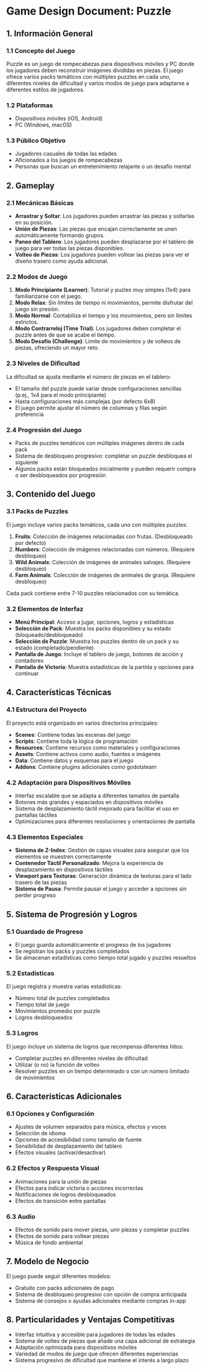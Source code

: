 # Game Design Document: Puzzle

## 1. Información General

### 1.1 Concepto del Juego
Puzzle es un juego de rompecabezas para dispositivos móviles y PC donde los jugadores deben reconstruir imágenes divididas en piezas. El juego ofrece varios packs temáticos con múltiples puzzles en cada uno, diferentes niveles de dificultad y varios modos de juego para adaptarse a diferentes estilos de jugadores.

### 1.2 Plataformas
- Dispositivos móviles (iOS, Android)
- PC (Windows, macOS)

### 1.3 Público Objetivo
- Jugadores casuales de todas las edades
- Aficionados a los juegos de rompecabezas
- Personas que buscan un entretenimiento relajante o un desafío mental

## 2. Gameplay

### 2.1 Mecánicas Básicas
- **Arrastrar y Soltar**: Los jugadores pueden arrastrar las piezas y soltarlas en su posición.
- **Unión de Piezas**: Las piezas que encajan correctamente se unen automáticamente formando grupos.
- **Paneo del Tablero**: Los jugadores pueden desplazarse por el tablero de juego para ver todas las piezas disponibles.
- **Volteo de Piezas**: Los jugadores pueden voltear las piezas para ver el diseño trasero como ayuda adicional.

### 2.2 Modos de Juego
1. **Modo Principiante (Learner)**: Tutorial y puzles muy simples (1x4) para familiarizarse con el juego.
2. **Modo Relax**: Sin límites de tiempo ni movimientos, permite disfrutar del juego sin presión.
3. **Modo Normal**: Contabiliza el tiempo y los movimientos, pero sin límites estrictos.
4. **Modo Contrarreloj (Time Trial)**: Los jugadores deben completar el puzzle antes de que se acabe el tiempo.
5. **Modo Desafío (Challenge)**: Límite de movimientos y de volteos de piezas, ofreciendo un mayor reto.

### 2.3 Niveles de Dificultad
La dificultad se ajusta mediante el número de piezas en el tablero:
- El tamaño del puzzle puede variar desde configuraciones sencillas (p.ej., 1x4 para el modo principiante)
- Hasta configuraciones más complejas (por defecto 6x8)
- El juego permite ajustar el número de columnas y filas según preferencia

### 2.4 Progresión del Juego
- Packs de puzzles temáticos con múltiples imágenes dentro de cada pack
- Sistema de desbloqueo progresivo: completar un puzzle desbloquea el siguiente
- Algunos packs están bloqueados inicialmente y pueden requerir compra o ser desbloqueados por progresión

## 3. Contenido del Juego

### 3.1 Packs de Puzzles
El juego incluye varios packs temáticos, cada uno con múltiples puzzles:
1. **Fruits**: Colección de imágenes relacionadas con frutas. (Desbloqueado por defecto)
2. **Numbers**: Colección de imágenes relacionadas con números. (Requiere desbloqueo)
3. **Wild Animals**: Colección de imágenes de animales salvajes. (Requiere desbloqueo)
4. **Farm Animals**: Colección de imágenes de animales de granja. (Requiere desbloqueo)

Cada pack contiene entre 7-10 puzzles relacionados con su temática.

### 3.2 Elementos de Interfaz
- **Menú Principal**: Acceso a jugar, opciones, logros y estadísticas
- **Selección de Pack**: Muestra los packs disponibles y su estado (bloqueado/desbloqueado)
- **Selección de Puzzle**: Muestra los puzzles dentro de un pack y su estado (completado/pendiente)
- **Pantalla de Juego**: Incluye el tablero de juego, botones de acción y contadores
- **Pantalla de Victoria**: Muestra estadísticas de la partida y opciones para continuar

## 4. Características Técnicas

### 4.1 Estructura del Proyecto
El proyecto está organizado en varios directorios principales:
- **Scenes**: Contiene todas las escenas del juego
- **Scripts**: Contiene toda la lógica de programación
- **Resources**: Contiene recursos como materiales y configuraciones
- **Assets**: Contiene activos como audio, fuentes e imágenes
- **Data**: Contiene datos y esquemas para el juego
- **Addons**: Contiene plugins adicionales como godotsteam

### 4.2 Adaptación para Dispositivos Móviles
- Interfaz escalable que se adapta a diferentes tamaños de pantalla
- Botones más grandes y espaciados en dispositivos móviles
- Sistema de desplazamiento táctil mejorado para facilitar el uso en pantallas táctiles
- Optimizaciones para diferentes resoluciones y orientaciones de pantalla

### 4.3 Elementos Especiales
- **Sistema de Z-Index**: Gestión de capas visuales para asegurar que los elementos se muestren correctamente
- **Contenedor Táctil Personalizado**: Mejora la experiencia de desplazamiento en dispositivos táctiles
- **Viewport para Texturas**: Generación dinámica de texturas para el lado trasero de las piezas
- **Sistema de Pausa**: Permite pausar el juego y acceder a opciones sin perder progreso

## 5. Sistema de Progresión y Logros

### 5.1 Guardado de Progreso
- El juego guarda automáticamente el progreso de los jugadores
- Se registran los packs y puzzles completados
- Se almacenan estadísticas como tiempo total jugado y puzzles resueltos

### 5.2 Estadísticas
El juego registra y muestra varias estadísticas:
- Número total de puzzles completados
- Tiempo total de juego
- Movimientos promedio por puzzle
- Logros desbloqueados

### 5.3 Logros
El juego incluye un sistema de logros que recompensa diferentes hitos:
- Completar puzzles en diferentes niveles de dificultad
- Utilizar (o no) la función de volteo
- Resolver puzzles en un tiempo determinado o con un número limitado de movimientos

## 6. Características Adicionales

### 6.1 Opciones y Configuración
- Ajustes de volumen separados para música, efectos y voces
- Selección de idioma
- Opciones de accesibilidad como tamaño de fuente
- Sensibilidad de desplazamiento del tablero
- Efectos visuales (activar/desactivar)

### 6.2 Efectos y Respuesta Visual
- Animaciones para la unión de piezas
- Efectos para indicar victoria o acciones incorrectas
- Notificaciones de logros desbloqueados
- Efectos de transición entre pantallas

### 6.3 Audio
- Efectos de sonido para mover piezas, unir piezas y completar puzzles
- Efectos de sonido para voltear piezas
- Música de fondo ambiental

## 7. Modelo de Negocio
El juego puede seguir diferentes modelos:
- Gratuito con packs adicionales de pago
- Sistema de desbloqueo progresivo con opción de compra anticipada
- Sistema de consejos o ayudas adicionales mediante compras in-app

## 8. Particularidades y Ventajas Competitivas
- Interfaz intuitiva y accesible para jugadores de todas las edades
- Sistema de volteo de piezas que añade una capa adicional de estrategia
- Adaptación optimizada para dispositivos móviles
- Variedad de modos de juego que ofrecen diferentes experiencias
- Sistema progresivo de dificultad que mantiene el interés a largo plazo 